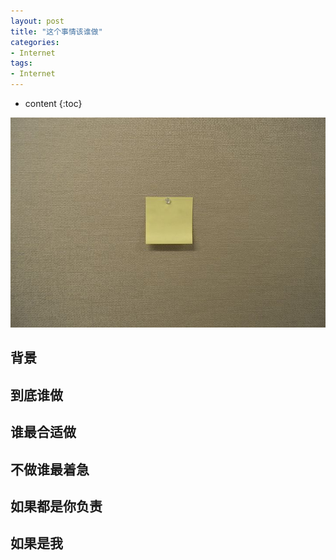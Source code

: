 ```yaml
---
layout: post
title: "这个事情该谁做"
categories: 
- Internet
tags:
- Internet
---
```


* content
{:toc}

![do-it](/css/pics/2018-12-05-should-who-do-it.jpg)

## 背景

## 到底谁做

## 谁最合适做

## 不做谁最着急

## 如果都是你负责

## 如果是我
